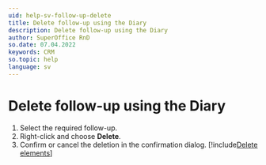```yaml
---
uid: help-sv-follow-up-delete
title: Delete follow-up using the Diary
description: Delete follow-up using the Diary
author: SuperOffice RnD
so.date: 07.04.2022
keywords: CRM
so.topic: help
language: sv
---
```


# Delete follow-up using the Diary

1. Select the required follow-up.
2. Right-click and choose **Delete**.
3. Confirm or cancel the deletion in the confirmation dialog. [!include[Delete elements](includes/see-delete-elements.md)]


